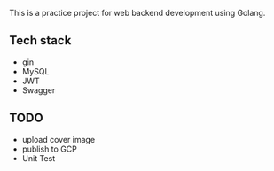 This is a practice project for web backend development using Golang.

## Tech stack

- gin
- MySQL
- JWT
- Swagger

## TODO

- upload cover image
- publish to GCP
- Unit Test
